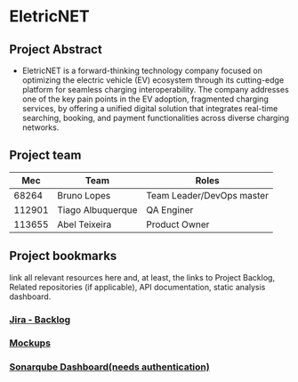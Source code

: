 # EletricNET

## Project Abstract

- EletricNET is a forward-thinking technology company focused on optimizing the
electric vehicle (EV) ecosystem through its cutting-edge platform for seamless charging
interoperability. The company addresses one of the key pain points in the EV adoption, fragmented
charging services, by offering a unified digital solution that integrates real-time searching, booking, and
payment functionalities across diverse charging networks.


## Project team
| Mec    | Team              | Roles                     |
|--------|-------------------|---------------------------|
| 68264  | Bruno Lopes       | Team Leader/DevOps master |
| 112901 | Tiago Albuquerque | QA Enginer                |
| 113655 | Abel Teixeira     | Product Owner             |



## Project bookmarks
link all relevant resources here and, at least, the links to Project
Backlog, Related repositories (if applicable), API documentation, static analysis dashboard.

### [Jira - Backlog](https://eletricnet.atlassian.net/jira/software/projects/SCRUM/boards/1/backlog)
### [Mockups](https://app.moqups.com/apiwPY7LZnYoukWLSLGCHXXqVlXX2Zo7/edit/page/ab9bb6bb5)
### [Sonarqube Dashboard(needs authentication)](https://sonarcloud.io/project/overview?id=Brupez_EletricNET)
